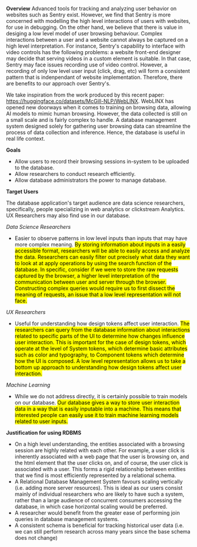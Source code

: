 **Overview**
Advanced tools for tracking and analyzing user behavior on websites such as Sentry exist. However, we find that Sentry is more concerned with modelling the high level interactions of users with websites, for use in debugging. On the other hand, we believe that there is value in desiging a low level model of user browsing behaviour. Complex interactions between a user and a website cannot always be captured on a high level interpretation. For instance, Sentry's capability to interface with video controls has the following problems: a website front-end designer may decide that serving videos in a custom element is suitable. In that case, Sentry may face issues recording use of video control. However, a recording of only low level user input (click, drag, etc) will form a consistent pattern that is indenpendant of website implementation. Therefore, there are benefits to our approach over Sentry's.

We take inspiration from the work produced by this recent paper: https://huggingface.co/datasets/McGill-NLP/WebLINX. WebLINX has opened new doorways when it comes to training on browsing data, allowing AI models to mimic human browsing. However, the data collected is still on a small scale and is fairly complex to handle. A database management system designed solely for gathering user browsing data can streamline the process of data collection and inference. Hence, the database is useful in real life context.

**Goals**

- Allow users to record their browsing sessions in-system to be uploaded to the database.
- Allow researchers to conduct research efficiently.
- Allow database administrators the power to manage database.

**Target Users**

The database application's target audience are data science researchers, specifically, people specializing in web analytics or clickstream Analytics. UX Researchers may also find use in our database.

_Data Science Researchers_ 
- Easier to observe patterns in low level inputs than inputs that may have more complex meaning. <mark>By storing information about inputs in a easily accessible format, researchers will be able to easily access and analyze the data. Researchers can easily filter out precisely what data they want to look at at apply operations by using the search function of the database. In specific, consider if we were to store the raw requests captured by the browser, a higher level interpretation of the communication between user and server through the browser. Constructing complex queries would require us to first dissect the meaning of requests, an issue that a low level representation will not face. </mark>

_UX Researchers_
- Useful for understanding how design tokens affect user interaction. <mark>The researchers can query from the database information about interactions related to specific parts of the UI to determine how changes influence user interaction. This is important for the case of design tokens, which operate at the level of System tokens, which determine basic attributes such as color and typography, to Component tokens which determine how the UI is composed. A low level representation allows us to take a bottom up approach to understanding how design tokens affect user interaction.</mark>

_Machine Learning_
- While we do not address directly, it is certainly possible to train models on our database. <mark>Our database gives a way to store user interaction data in a way that is easily inputable into a machine. This means that interested people can easily use it to train machine learning models related to user inputs.</mark>


**Justification for using RDBMS**
- On a high level understanding, the entities associated with a browsing session are highly related with each other. For example, a user click is inherently associated with a web page that the user is browsing on, and the html element that the user clicks on, and of course, the user click is associated with a user. This forms a rigid relationship between entities that we find is most efficiently represented by a relational schema. 
- A Relational Database Management System favours scaling vertically (i.e. adding more server resources). This is ideal as our users consist mainly of individual researchers who are likely to have such a system, rather than a large audience of concurrent consumers accessing the database, in which case horizontal scaling would be preferred.
- A researcher would benefit from the greater ease of performing join queries in database management systems.
- A consistent schema is beneficial for tracking historical user data (i.e. we can still perform research across many years since the base schema does not change)